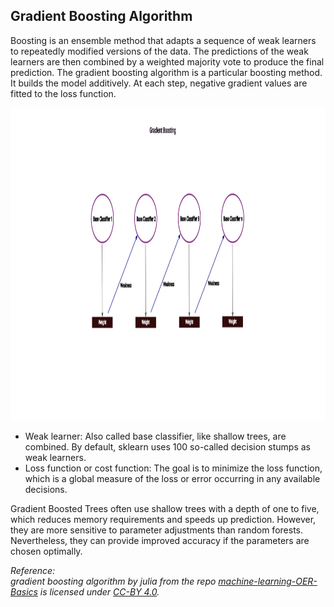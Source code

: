 ## Gradient Boosting Algorithm

Boosting is an ensemble method that adapts a sequence of weak learners to repeatedly modified versions of the data. The predictions of the weak learners are then combined by a weighted majority vote to produce the final prediction. The gradient boosting algorithm is a particular boosting method. It builds the model additively. At each step, negative gradient values are fitted to the loss function.

<img src="../img/gradient_boosting.svg" alt="Gradient Boosting Classifier" height="500" width="1000">

- Weak learner: Also called base classifier, like shallow trees, are combined. By default, sklearn uses 100 so-called decision stumps as weak learners.
- Loss function or cost function: The goal is to minimize the loss function, which is a global measure of the loss or error occurring in any available decisions.


Gradient Boosted Trees often use shallow trees with a depth of one to five, which reduces memory requirements and speeds up prediction. However, they are more sensitive to parameter adjustments than random forests. Nevertheless, they can provide improved accuracy if the parameters are chosen optimally.

_Reference:  
gradient boosting algorithm by julia from the repo [machine-learning-OER-Basics](https://github.com/Machine-Learning-OER-Collection/Machine-Learning-OER-Basics) is licensed under [CC-BY 4.0](https://creativecommons.org/licenses/by/4.0/)._
